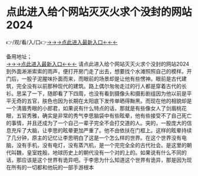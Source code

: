 # 点此进入给个网站灭灭火求个没封的网站2024
👉/观/看/入/口👉<a href="https://8h6e.com ">→→→点此进入最新入口←←←</a>
   

备用地址；  
<a href="https://6h8k.top ">→→→点此进入最新入口←←←</a>
请点此进入给个网站灭灭火求个没封的网站2024到外面淅淅索索的雨声，便打开房门走了出去，想要找个水滩照照自己的模样。开门后，一股子泥腥味扑面而来，而眼前的场景却是让他有些愣神。眼前是古代建筑，完全没有以前那种现代的建筑。路上偶尔匆匆走过的行人都是穿着古代的长衫。思呆了一下，随即看了下四周，也没有看到摄像头和摄影剧组因为他以前是平平无奇的五官，肤色也因为长期在太阳底下发传单晒得黝黑。而现在他的相貌却是一个清眉秀眼的小郎君，如果说有什么特点的话，那就是有些像女人了剑眉桃花眼，五官秀雅，确实是非常的秀气李思脑袋中有些眩晕，他有些接受不了自己死亡的事情，并且还成为了一个自己一辈子完全不会打交道的人。突的，一股庞大的信息充斥了大脑，让李思的眩晕更加严重了。他不由依扶在门框上。这样的眩晕持续了几分钟，原主的记忆让李思明白了这是一个怎么样的世界。在这个世界没有电脑，没有手机，没有电灯，没有蒸汽机，是一个完完全全的古代社会。是这里的朝代叫魏，皇室姓殷。地球历史上的朝代没有一个对的上的。如果说有什么不同的话，那应该是这个世界有诡异吧。于李思为什么知道这个世界有诡异，那是因为现在所有的一切都和他玩的一部手游根本
